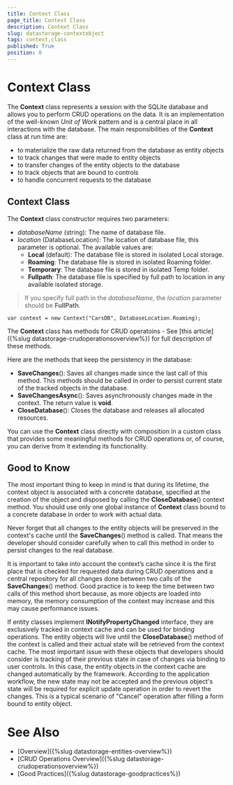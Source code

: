 ```yaml
---
title: Context Class
page_title: Context Class
description: Context Class
slug: datastorage-contextobject
tags: context,class
published: True
position: 0
---
```


# Context Class

The **Context** class represents a session with the SQLite database and allows you to perform CRUD operations on the data. It is an implementation of the well-known *Unit of Work* pattern and is a central place in all interactions with the database. The main responsibilities of the **Context** class at run time are:


* to materialize the raw data returned from the database as entity objects
* to track changes that were made to entity objects
* to transfer changes of the entity objects to the database
* to track objects that are bound to controls
* to handle concurrent requests to the database

## Context Class

The **Context** class constructor requires two parameters:

* *databaseName* (string): The name of database file.
* *location* (DatabaseLocation): The location of database file, this parameter is optional. The available values are:
	* **Local** (default): The database file is stored in isolated Local storage.
	* **Roaming**: The database file is stored in isolated Roaming folder.
	* **Temporary**: The database file is stored in isolated Temp folder.
	* **Fullpath**: The database file is specified by full path to location in any available isolated storage.  

>If you specify full path in the *databaseName*, the *location* parameter should be **FullPath**.

	var context = new Context("CarsDB", DatabaseLocation.Roaming);

The **Context** class has methods for CRUD operatoins - See [this article]({%slug datastorage-crudoperationsoverview%}) for full description of these methods.

Here are the methods that keep the persistency in the database:

* **SaveChanges**(): Saves all changes made since the last call of this method. This methods should be called in order to persist current state of the tracked objects in the database.
* **SaveChangesAsync**(): Saves asynchronously changes made in the context. The return value is **void**.
* **CloseDatabase**(): Closes the database and releases all allocated resources.

You can use the **Context** class directly with composition in a custom class that provides some meaningful methods for CRUD operations or, of course, you can derive from it extending its functionality.

## Good to Know

The most important thing to keep in mind is that during its lifetime, the context object is associated with a concrete database, specified at the creation of the object and disposed by calling the **CloseDatabase**() context method. You should use only one global instance of **Context** class bound to a concrete database in order to work with actual data.

Never forget that all changes to the entity objects will be preserved in the context's cache until the **SaveChanges**() method is called. That means the developer should consider carefully when to call this method in order to persist changes to the real database.

It is important to take into account the context’s cache since it is the first place that is checked for requested data during CRUD operations and a central repository for all changes done between two calls of the **SaveChanges**() method. Good practice is to keep the time between two calls of this method short because, as more objects are loaded into memory, the memory consumption of the context may increase and this may cause performance issues.

If entity classes implement **INotifyPropertyChanged** interface, they are exclusively tracked in context cache and can be used for binding operations. The entity objects will live until the **CloseDatabase**() method of the context is called and their actual state will be retrieved from the context cache. The most important issue with these objects that developers should consider is tracking of their previous state in case of changes via binding to user controls. In this case, the entity objects in the context cache are changed automatically by the framework. According to the application workflow, the new state may not be accepted and the previous object's state will be required for explicit update operation in order to revert the changes. This is a typical scenario of "Cancel" operation after filling a form bound to entity object.

# See Also

 * [Overview]({%slug datastorage-entities-overview%})
 * [CRUD Operations Overview]({%slug datastorage-crudoperationsoverview%})
 * [Good Practices]({%slug datastorage-goodpractices%})